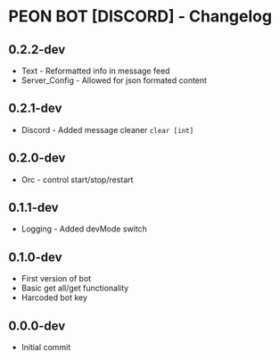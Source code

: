 # PEON BOT [DISCORD] - Changelog

## 0.2.2-dev

- Text - Reformatted info in message feed
- Server_Config - Allowed for json formated content

## 0.2.1-dev

- Discord - Added message cleaner ``clear [int]``

## 0.2.0-dev

- Orc - control start/stop/restart

## 0.1.1-dev

- Logging - Added devMode switch

## 0.1.0-dev

- First version of bot
- Basic get all/get functionality
- Harcoded bot key

## 0.0.0-dev

- Initial commit
